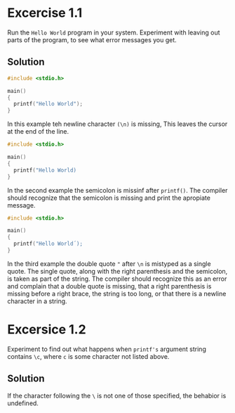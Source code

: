 # Excercise 1.1

Run the ``Hello World`` program in your system. Experiment with leaving out parts of the program, to see what error messages you get.

## Solution

```c
#include <stdio.h>

main()
{
  printf("Hello World");
}
```

In this example teh newline character `(\n)` is missing, This leaves the cursor at the end of the line.

```c
#include <stdio.h>

main()
{
  printf("Hello World)
}
```

In the second example the semicolon is missinf after `printf()`. The compiler should recognize that the semicolon is missing and print the apropiate message.

```c
#include <stdio.h>

main()
{
  printf("Hello World´);
}
```

In the third example the double quote `"` after `\n` is mistyped as a single quote. The single quote, along with the right parenthesis and the semicolon, is taken as part of the string. The compiler should recognize  this as an error and complain that a double quote is missing, that a right parenthesis is missing before a right brace, the string is too long, or that there is a newline character in a string.

# Excersice 1.2

Experiment to find out what happens when `printf's` argument string contains `\c`, where `c` is some character not listed above. 

## Solution

If the character following the `\` is not one of those specified, the behabior is undefined.
